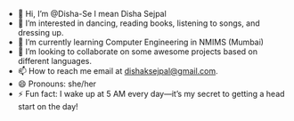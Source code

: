 - 👋 Hi, I’m @Disha-Se I mean Disha Sejpal
- 👀 I’m interested in dancing, reading books, listening to songs, and dressing up.
- 🌱 I’m currently learning Computer Engineering in NMIMS (Mumbai)
- 💞️ I’m looking to collaborate on some awesome projects based on different languages.
- 📫 How to reach me email at dishaksejpal@gmail.com.
- 😄 Pronouns: she/her
- ⚡ Fun fact: I wake up at 5 AM every day—it’s my secret to getting a head start on the day!
